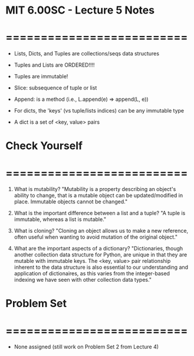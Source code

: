 # MIT 6.00SC - Lecture 5 Notes
# ==========================

* Lists, Dicts, and Tuples are collections/seqs data structures

* Tuples and Lists are ORDERED!!!!

* Tuples are immutable!

* Slice: subsequence of tuple or list

* Append: is a method (i.e., L.append(e) => append(L, e))

* For dicts, the 'keys' (vs tuple/lists indices) can be any immutable type

* A dict is a set of <key, value> pairs

# Check Yourself
# ==========================

1) What is mutability?
"Mutability is a property describing an object's ability to change, that is a mutable
object can be updated/modified in place. Immutable objects cannot be changed."

2) What is the important difference between a list and a tuple?
"A tuple is immutable, whereas a list is mutable."

3) What is cloning?
"Cloning an object allows us to make a new reference, often useful when wanting to
avoid mutation of the original object."

4) What are the important aspects of a dictionary?
"Dictionaries, though another collection data structure for Python, are unique in that
they are mutable with immutable keys. The <key, value> pair relationship inherent to
the data structure is also essential to our understanding and application of dictionaires,
as this varies from the integer-based indexing we have seen with other collection data types."

# Problem Set
# ==========================

* None assigned (still work on Problem Set 2 from Lecture 4)
